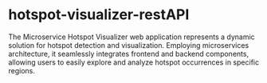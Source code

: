 # hotspot-visualizer-restAPI
 The Microservice Hotspot Visualizer web application represents a dynamic solution for hotspot detection and visualization. Employing microservices architecture, it seamlessly integrates frontend and backend components, allowing users to easily explore and analyze hotspot occurrences in specific regions.
